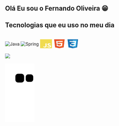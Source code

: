 ## Olá Eu sou o Fernando Oliveira 😁

 
 
   ## Tecnologias que eu uso no meu dia 
 
<div style="display: inline_block"><br>

  <img align="center" alt="Java" height="50" width="40"  src="https://cdn.jsdelivr.net/gh/devicons/devicon/icons/java/java-original-wordmark.svg">
  <img align="center" alt="Spring" height="50" width="40"  src="https://cdn.jsdelivr.net/gh/devicons/devicon/icons/spring/spring-original-wordmark.svg">
  <img align="center" alt="Js" height="30" width="40" src="https://raw.githubusercontent.com/devicons/devicon/master/icons/javascript/javascript-plain.svg">
  <img align="center" alt="HTML" height="30" width="40" src="https://raw.githubusercontent.com/devicons/devicon/master/icons/html5/html5-original.svg">
  <img align="center" alt="CSS" height="30" width="40" src="https://raw.githubusercontent.com/devicons/devicon/master/icons/css3/css3-original.svg">
</div>
 
 <br>
 
<div> 
 <a href="https://www.linkedin.com/in/fernando-oliveira-72b932186/" target="_blank"><img src="https://img.shields.io/badge/-LinkedIn-%230077B5?style=for-the-badge&logo=linkedin&logoColor=white" target="_blank"></a>
 
  ![Snake animation](https://github.com/FernandoOlive1ra/FernandoOlive1ra/blob/output/github-contribution-grid-snake.svg)

</div>
  
 

